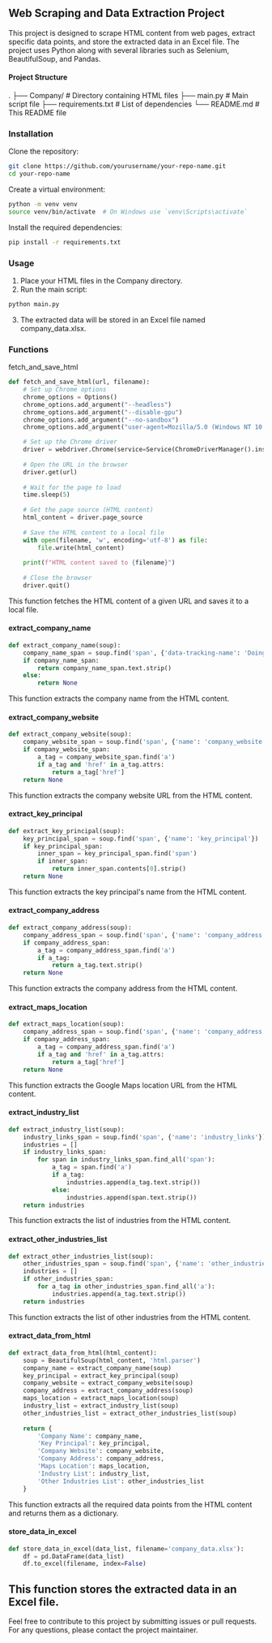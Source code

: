 ## Web Scraping and Data Extraction Project
This project is designed to scrape HTML content from web pages, extract specific data points, and store the extracted data in an Excel file. The project uses Python along with several libraries such as Selenium, BeautifulSoup, and Pandas.

#### Project Structure
.
├── Company/                # Directory containing HTML files
├── main.py                 # Main script file
├── requirements.txt        # List of dependencies
└── README.md               # This README file

### Installation
Clone the repository:
```bash
git clone https://github.com/yourusername/your-repo-name.git
cd your-repo-name
```

Create a virtual environment:
```bash
python -m venv venv
source venv/bin/activate  # On Windows use `venv\Scripts\activate`
```

Install the required dependencies:
```bash
pip install -r requirements.txt
```

### Usage
1. Place your HTML files in the Company directory.
2. Run the main script:
```bash
python main.py
```
3. The extracted data will be stored in an Excel file named company_data.xlsx.

### Functions
fetch_and_save_html
```python
def fetch_and_save_html(url, filename):
    # Set up Chrome options
    chrome_options = Options()
    chrome_options.add_argument("--headless")
    chrome_options.add_argument("--disable-gpu")
    chrome_options.add_argument("--no-sandbox")
    chrome_options.add_argument("user-agent=Mozilla/5.0 (Windows NT 10.0; Win64; x64) AppleWebKit/537.36 (KHTML, like Gecko) Chrome/58.0.3029.110 Safari/537.3")

    # Set up the Chrome driver
    driver = webdriver.Chrome(service=Service(ChromeDriverManager().install()), options=chrome_options)
    
    # Open the URL in the browser
    driver.get(url)
    
    # Wait for the page to load
    time.sleep(5)
    
    # Get the page source (HTML content)
    html_content = driver.page_source
    
    # Save the HTML content to a local file
    with open(filename, 'w', encoding='utf-8') as file:
        file.write(html_content)
    
    print(f"HTML content saved to {filename}")
    
    # Close the browser
    driver.quit()
```
This function fetches the HTML content of a given URL and saves it to a local file.

#### extract_company_name
```python
def extract_company_name(soup):
    company_name_span = soup.find('span', {'data-tracking-name': 'Doing Business As:'})
    if company_name_span:
        return company_name_span.text.strip()
    else:
        return None
```
This function extracts the company name from the HTML content.

#### extract_company_website
```python
def extract_company_website(soup):
    company_website_span = soup.find('span', {'name': 'company_website'})
    if company_website_span:
        a_tag = company_website_span.find('a')
        if a_tag and 'href' in a_tag.attrs:
            return a_tag['href']
    return None
```
This function extracts the company website URL from the HTML content.

#### extract_key_principal
```python
def extract_key_principal(soup):
    key_principal_span = soup.find('span', {'name': 'key_principal'})
    if key_principal_span:
        inner_span = key_principal_span.find('span')
        if inner_span:
            return inner_span.contents[0].strip()
    return None
```
This function extracts the key principal's name from the HTML content.

#### extract_company_address
```python
def extract_company_address(soup):
    company_address_span = soup.find('span', {'name': 'company_address'})
    if company_address_span:
        a_tag = company_address_span.find('a')
        if a_tag:
            return a_tag.text.strip()
    return None
```
This function extracts the company address from the HTML content.

#### extract_maps_location
```python
def extract_maps_location(soup):
    company_address_span = soup.find('span', {'name': 'company_address'})
    if company_address_span:
        a_tag = company_address_span.find('a')
        if a_tag and 'href' in a_tag.attrs:
            return a_tag['href']
    return None
```
This function extracts the Google Maps location URL from the HTML content.

#### extract_industry_list
```python
def extract_industry_list(soup):
    industry_links_span = soup.find('span', {'name': 'industry_links'})
    industries = []
    if industry_links_span:
        for span in industry_links_span.find_all('span'):
            a_tag = span.find('a')
            if a_tag:
                industries.append(a_tag.text.strip())
            else:
                industries.append(span.text.strip())
    return industries
```
This function extracts the list of industries from the HTML content.

#### extract_other_industries_list
```python
def extract_other_industries_list(soup):
    other_industries_span = soup.find('span', {'name': 'other_industries_links'})
    industries = []
    if other_industries_span:
        for a_tag in other_industries_span.find_all('a'):
            industries.append(a_tag.text.strip())
    return industries
```
This function extracts the list of other industries from the HTML content.

#### extract_data_from_html
```python
def extract_data_from_html(html_content):
    soup = BeautifulSoup(html_content, 'html.parser')
    company_name = extract_company_name(soup)
    key_principal = extract_key_principal(soup)
    company_website = extract_company_website(soup)
    company_address = extract_company_address(soup)
    maps_location = extract_maps_location(soup)
    industry_list = extract_industry_list(soup)
    other_industries_list = extract_other_industries_list(soup)
    
    return {
        'Company Name': company_name,
        'Key Principal': key_principal,
        'Company Website': company_website,
        'Company Address': company_address,
        'Maps Location': maps_location,
        'Industry List': industry_list,
        'Other Industries List': other_industries_list
    }
```
This function extracts all the required data points from the HTML content and returns them as a dictionary.

#### store_data_in_excel
```python
def store_data_in_excel(data_list, filename='company_data.xlsx'):
    df = pd.DataFrame(data_list)
    df.to_excel(filename, index=False)
```
This function stores the extracted data in an Excel file.
----------- 

Feel free to contribute to this project by submitting issues or pull requests. For any questions, please contact the project maintainer.